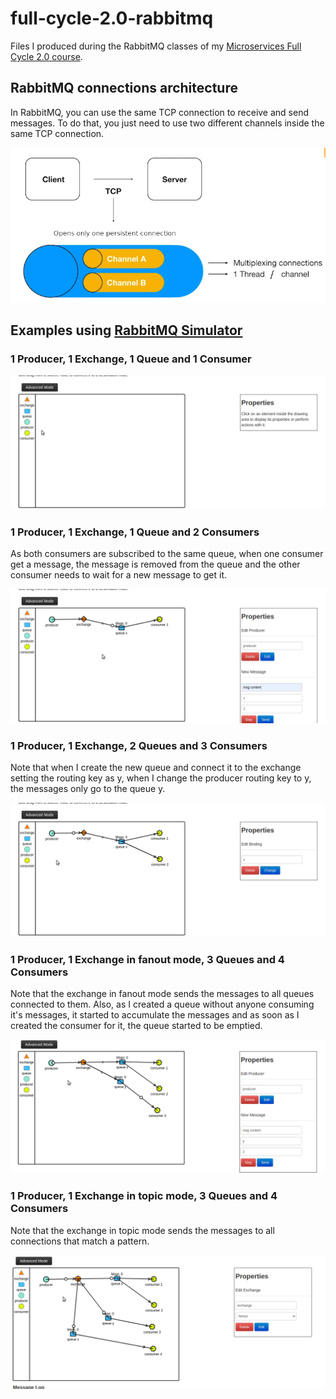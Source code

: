 # full-cycle-2.0-rabbitmq

Files I produced during the RabbitMQ classes of my [Microservices Full Cycle 2.0 course](https://drive.google.com/file/d/1MdN-qK_8Pfg6YI3TSfSa5_2-FHmqGxEP/view?usp=sharing).

## RabbitMQ connections architecture

In RabbitMQ, you can use the same TCP connection to receive and send messages. To do that, you just need to use two different channels inside the same TCP connection.

![Only one persistent connection between client and server doing multiplexing](./rabbitmq-tcp-connection-multiplexing.png)

## Examples using [RabbitMQ Simulator](http://tryrabbitmq.com/)

### 1 Producer, 1 Exchange, 1 Queue and 1 Consumer

![Message sending animation](./1producer-1exchange-1queue-1consumer.gif)

### 1 Producer, 1 Exchange, 1 Queue and 2 Consumers

As both consumers are subscribed to the same queue, when one consumer get a message, the message is removed from the queue and the other consumer needs to wait for a new message to get it.

![Message sending animation](./1producer-1exchange-1queue-2consumer.gif)

### 1 Producer, 1 Exchange, 2 Queues and 3 Consumers

Note that when I create the new queue and connect it to the exchange setting the routing key as y, when I change the producer routing key to y, the messages only go to the queue y.

![Message sending animation](./1producer-1exchange-2queue-3consumer.gif)

### 1 Producer, 1 Exchange in fanout mode, 3 Queues and 4 Consumers

Note that the exchange in fanout mode sends the messages to all queues connected to them. Also, as I created a queue without anyone consuming it's messages, it started to accumulate the messages and as soon as I created the consumer for it, the queue started to be emptied.

![Message sending animation](./1producer-1_fanout_exchange-3queue-4consumer.gif)

### 1 Producer, 1 Exchange in topic mode, 3 Queues and 4 Consumers

Note that the exchange in topic mode sends the messages to all connections that match a pattern.

![Message sending animation](./1producer-1_topic_exchange-3queue-4consumer.gif)
